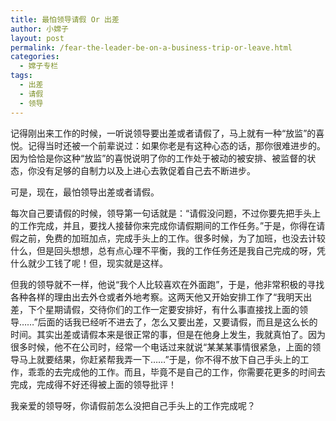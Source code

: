 ```yaml
---
title: 最怕领导请假 Or 出差
author: 小嫦子
layout: post
permalink: /fear-the-leader-be-on-a-business-trip-or-leave.html
categories:
  - 嫦子专栏
tags:
  - 出差
  - 请假
  - 领导
---
```

记得刚出来工作的时候，一听说领导要出差或者请假了，马上就有一种“放监”的喜悦。记得当时还被一个前辈说过：如果你老是有这种心态的话，那你很难进步的。因为恰恰是你这种“放监”的喜悦说明了你的工作处于被动的被安排、被监督的状态，你没有足够的自制力以及上进心去敦促着自己去不断进步。  


  
可是，现在，最怕领导出差或者请假。

每次自己要请假的时候，领导第一句话就是：“请假没问题，不过你要先把手头上的工作完成，并且，要找人接替你来完成你请假期间的工作任务。”于是，你得在请假之前，免费的加班加点，完成手头上的工作。很多时候，为了加班，也没去计较什么，但是回头想想，总有点心理不平衡，我的工作任务还是我自己完成的呀，凭什么就少工钱了呢！但，现实就是这样。

但我的领导就不一样，他说“我个人比较喜欢在外面跑”，于是，他非常积极的寻找各种各样的理由出去外仓或者外地考察。这两天他又开始安排工作了“我明天出差，下个星期请假，交待你们的工作一定要安排好，有什么事直接找上面的领导……”后面的话我已经听不进去了，怎么又要出差，又要请假，而且是这么长的时间。其实出差或请假本来是很正常的事，但是在他身上发生，我就真怕了。因为很多时候，他不在公司时，经常一个电话过来就说“某某某事情很紧急，上面的领导马上就要结果，你赶紧帮我弄一下……”于是，你不得不放下自己手头上的工作，乖乖的去完成他的工作。而且，毕竟不是自己的工作，你需要花更多的时间去完成，完成得不好还得被上面的领导批评！

我亲爱的领导呀，你请假前怎么没把自己手头上的工作完成呢？